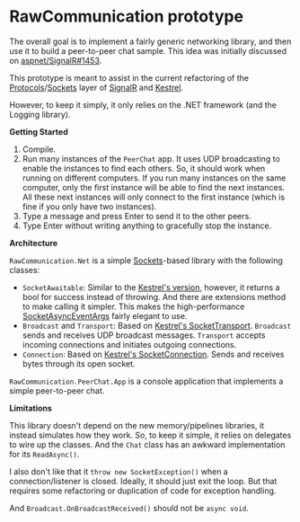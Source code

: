 # RawCommunication prototype

The overall goal is to implement a fairly generic networking library, and then use it to build a peer-to-peer chat sample. This idea was initially discussed on [aspnet/SignalR#1453](https://github.com/aspnet/SignalR/issues/1453).

This prototype is meant to assist in the current refactoring of the [Protocols](https://github.com/aspnet/KestrelHttpServer/tree/1f8591184e63467dc56b7252d3a340be8fee42b2/src/Protocols.Abstractions)/[Sockets](https://github.com/aspnet/SignalR/tree/b3a33efeaea9d99a0541be9b98104a2d72f87579/src/Microsoft.AspNetCore.Sockets.Abstractions) layer of [SignalR](https://github.com/aspnet/SignalR/tree/b3a33efeaea9d99a0541be9b98104a2d72f87579) and [Kestrel](https://github.com/aspnet/KestrelHttpServer/tree/1f8591184e63467dc56b7252d3a340be8fee42b2).

However, to keep it simply, it only relies on the .NET framework (and the Logging library).

**Getting Started**

1. Compile.
2. Run many instances of the `PeerChat` app. It uses UDP broadcasting to enable the instances to find each others. So, it should work when running on different computers. If you run many instances on the same computer, only the first instance will be able to find the next instances. All these next instances will only connect to the first instance (which is fine if you only have two instances).
3. Type a message and press Enter to send it to the other peers.
4. Type Enter without writing anything to gracefully stop the instance.

**Architecture**

`RawCommunication.Net` is a simple [Sockets](https://docs.microsoft.com/en-us/dotnet/api/system.net.sockets.socket)-based library with the following classes:
- `SocketAwaitable`: Similar to the [Kestrel's version](https://github.com/aspnet/KestrelHttpServer/blob/1f8591184e63467dc56b7252d3a340be8fee42b2/src/Kestrel.Transport.Sockets/Internal/SocketAwaitable.cs), however, it returns a bool for success instead of throwing. And there are extensions method to make calling it simpler. This makes the high-performance [SocketAsyncEventArgs](https://docs.microsoft.com/en-us/dotnet/api/system.net.sockets.socketasynceventargs) fairly elegant to use.
- `Broadcast` and `Transport`: Based on [Kestrel's SocketTransport](https://github.com/aspnet/KestrelHttpServer/blob/1f8591184e63467dc56b7252d3a340be8fee42b2/src/Kestrel.Transport.Sockets/SocketTransport.cs). `Broadcast` sends and receives UDP broadcast messages. `Transport` accepts incoming connections and initiates outgoing connections.
- `Connection`: Based on [Kestrel's SocketConnection](https://github.com/aspnet/KestrelHttpServer/blob/1f8591184e63467dc56b7252d3a340be8fee42b2/src/Kestrel.Transport.Sockets/Internal/SocketConnection.cs). Sends and receives bytes through its open socket.

`RawCommunication.PeerChat.App` is a console application that implements a simple peer-to-peer chat.

**Limitations**

This library doesn't depend on the new memory/pipelines libraries, it instead simulates how they work.
So, to keep it simple, it relies on delegates to wire up the classes. And the `Chat` class has an awkward implementation for its `ReadAsync()`.

I also don't like that it `throw new SocketException()` when a connection/listener is closed. Ideally, it should just exit the loop. But that requires some refactoring or duplication of code for exception handling.

And `Broadcast.OnBroadcastReceived()` should not be `async void`.

